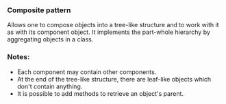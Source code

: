 ### Composite pattern
Allows one to compose objects into a tree-like structure and to work with it
as with its component object. It implements the part-whole hierarchy by aggregating
objects in a class.


### Notes:
* Each component may contain other components.
* At the end of the tree-like structure, there are leaf-like objects which don't contain anything.
* It is possible to add methods to retrieve an object's parent.